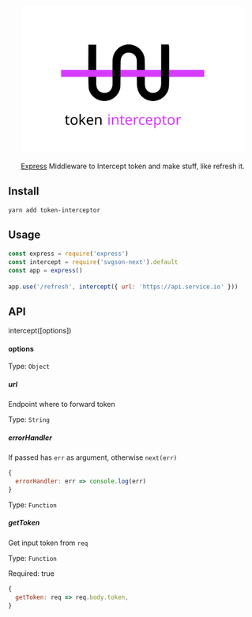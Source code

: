 <p align="center">
  <img alt="token-interceptor" title="token-interceptor" src="logo.svg" width="450">
</p>

<p align="center">
  <a href="https://expressjs.com/">Express</a> Middleware to Intercept token and make stuff, like refresh it.
</p>

## Install

```
yarn add token-interceptor
```

## Usage

```js
const express = require('express')
const intercept = require('svgson-next').default
const app = express()

app.use('/refresh', intercept({ url: 'https://api.service.io' }))
```

## API

intercept([options])

#### options

Type: `Object`

##### url

Endpoint where to forward token

Type: `String`

##### errorHandler

If passed has `err` as argument, otherwise `next(err)`

```js
{
  errorHandler: err => console.log(err)
}
```

Type: `Function`

##### getToken

Get input token from `req`

Type: `Function`

Required: true

```js
{
  getToken: req => req.body.token,
}
```
